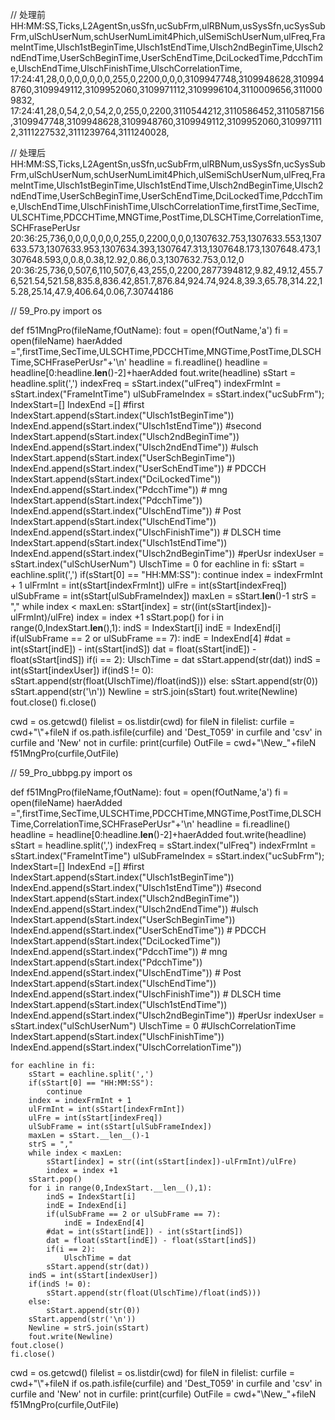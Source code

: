 // 处理前
HH:MM:SS,Ticks,L2AgentSn,usSfn,ucSubFrm,ulRBNum,usSysSfn,ucSysSubFrm,ulSchUserNum,schUserNumLimit4Phich,ulSemiSchUserNum,ulFreq,FrameIntTime,Ulsch1stBeginTime,Ulsch1stEndTime,Ulsch2ndBeginTime,Ulsch2ndEndTime,UserSchBeginTime,UserSchEndTime,DciLockedTime,PdcchTime,UlschEndTime,UlschFinishTime,UlschCorrelationTime,
17:24:41,28,0,0,0,0,0,0,0,255,0,2200,0,0,0,3109947748,3109948628,3109948760,3109949112,3109952060,3109971112,3109996104,3110009656,3110009832,
17:24:41,28,0,54,2,0,54,2,0,255,0,2200,3110544212,3110586452,3110587156,3109947748,3109948628,3109948760,3109949112,3109952060,3109971112,3111227532,3111239764,3111240028,

// 处理后
HH:MM:SS,Ticks,L2AgentSn,usSfn,ucSubFrm,ulRBNum,usSysSfn,ucSysSubFrm,ulSchUserNum,schUserNumLimit4Phich,ulSemiSchUserNum,ulFreq,FrameIntTime,Ulsch1stBeginTime,Ulsch1stEndTime,Ulsch2ndBeginTime,Ulsch2ndEndTime,UserSchBeginTime,UserSchEndTime,DciLockedTime,PdcchTime,UlschEndTime,UlschFinishTime,UlschCorrelationTime,firstTime,SecTime,ULSCHTime,PDCCHTime,MNGTime,PostTime,DLSCHTime,CorrelationTime,SCHFrasePerUsr
20:36:25,736,0,0,0,0,0,0,0,255,0,2200,0,0,0,1307632.753,1307633.553,1307633.573,1307633.953,1307634.393,1307647.313,1307648.173,1307648.473,1307648.593,0,0.8,0.38,12.92,0.86,0.3,1307632.753,0.12,0
20:36:25,736,0,507,6,110,507,6,43,255,0,2200,2877394812,9.82,49.12,455.76,521.54,521.58,835.8,836.42,851.7,876.84,924.74,924.8,39.3,65.78,314.22,15.28,25.14,47.9,406.64,0.06,7.30744186

// 59_Pro.py
import os

def f51MngPro(fileName,fOutName):
    fout = open(fOutName,'a')
    fi = open(fileName)
    haerAdded =",firstTime,SecTime,ULSCHTime,PDCCHTime,MNGTime,PostTime,DLSCHTime,SCHFrasePerUsr"+'\n'
    headline = fi.readline()
    headline = headline[0:headline.__len__()-2]+haerAdded
    fout.write(headline)
    sStart = headline.split(',')
    indexFreq = sStart.index("ulFreq")
    indexFrmInt = sStart.index("FrameIntTime")
    ulSubFrameIndex = sStart.index("ucSubFrm");
    IndexStart=[]
    IndexEnd =[]
    #first
    IndexStart.append(sStart.index("Ulsch1stBeginTime"))
    IndexEnd.append(sStart.index("Ulsch1stEndTime"))
    #second
    IndexStart.append(sStart.index("Ulsch2ndBeginTime"))
    IndexEnd.append(sStart.index("Ulsch2ndEndTime"))
    #ulsch
    IndexStart.append(sStart.index("UserSchBeginTime"))
    IndexEnd.append(sStart.index("UserSchEndTime"))
    # PDCCH
    IndexStart.append(sStart.index("DciLockedTime"))
    IndexEnd.append(sStart.index("PdcchTime"))
    # mng
    IndexStart.append(sStart.index("PdcchTime"))
    IndexEnd.append(sStart.index("UlschEndTime"))
    # Post
    IndexStart.append(sStart.index("UlschEndTime"))
    IndexEnd.append(sStart.index("UlschFinishTime"))
    # DLSCH time
    IndexStart.append(sStart.index("Ulsch1stEndTime"))
    IndexEnd.append(sStart.index("Ulsch2ndBeginTime"))
    #perUsr
    indexUser = sStart.index("ulSchUserNum")
    UlschTime = 0
    for eachline in fi:
        sStart = eachline.split(',')
        if(sStart[0] == "HH:MM:SS"):
            continue
        index = indexFrmInt + 1
        ulFrmInt = int(sStart[indexFrmInt])
        ulFre = int(sStart[indexFreq])
        ulSubFrame = int(sStart[ulSubFrameIndex])
        maxLen = sStart.__len__()-1
        strS = ","
        while index < maxLen:
            sStart[index] = str((int(sStart[index])-ulFrmInt)/ulFre)
            index = index +1
        sStart.pop()
        for i in range(0,IndexStart.__len__(),1):
            indS = IndexStart[i]
            indE = IndexEnd[i]
            if(ulSubFrame == 2 or ulSubFrame == 7):
                indE = IndexEnd[4]
            #dat = int(sStart[indE]) - int(sStart[indS])
            dat = float(sStart[indE]) - float(sStart[indS])
            if(i == 2):
                UlschTime = dat
            sStart.append(str(dat))
        indS = int(sStart[indexUser])
        if(indS != 0):
            sStart.append(str(float(UlschTime)/float(indS)))
        else:
            sStart.append(str(0))
        sStart.append(str('\n'))
        Newline = strS.join(sStart)
        fout.write(Newline)
    fout.close()
    fi.close()

cwd = os.getcwd()
filelist = os.listdir(cwd)
for fileN in filelist:
    curfile = cwd+"\\"+fileN
    if os.path.isfile(curfile) and 'Dest_T059' in curfile and 'csv' in curfile and 'New' not in curfile:
        print(curfile)
        OutFile = cwd+"\\New_"+fileN
        f51MngPro(curfile,OutFile)
        
        
// 59_Pro_ubbpg.py
import os

def f51MngPro(fileName,fOutName):
    fout = open(fOutName,'a')
    fi = open(fileName)
    haerAdded =",firstTime,SecTime,ULSCHTime,PDCCHTime,MNGTime,PostTime,DLSCHTime,CorrelationTime,SCHFrasePerUsr"+'\n'
    headline = fi.readline()
    headline = headline[0:headline.__len__()-2]+haerAdded
    fout.write(headline)
    sStart = headline.split(',')
    indexFreq = sStart.index("ulFreq")
    indexFrmInt = sStart.index("FrameIntTime")
    ulSubFrameIndex = sStart.index("ucSubFrm");
    IndexStart=[]
    IndexEnd =[]
    #first
    IndexStart.append(sStart.index("Ulsch1stBeginTime"))
    IndexEnd.append(sStart.index("Ulsch1stEndTime"))
    #second
    IndexStart.append(sStart.index("Ulsch2ndBeginTime"))
    IndexEnd.append(sStart.index("Ulsch2ndEndTime"))
    #ulsch
    IndexStart.append(sStart.index("UserSchBeginTime"))
    IndexEnd.append(sStart.index("UserSchEndTime"))
    # PDCCH
    IndexStart.append(sStart.index("DciLockedTime"))
    IndexEnd.append(sStart.index("PdcchTime"))
    # mng
    IndexStart.append(sStart.index("PdcchTime"))
    IndexEnd.append(sStart.index("UlschEndTime"))
    # Post
    IndexStart.append(sStart.index("UlschEndTime"))
    IndexEnd.append(sStart.index("UlschFinishTime"))
    # DLSCH time
    IndexStart.append(sStart.index("Ulsch1stEndTime"))
    IndexEnd.append(sStart.index("Ulsch2ndBeginTime"))
    #perUsr
    indexUser = sStart.index("ulSchUserNum")
    UlschTime = 0
	#UlschCorrelationTime
    IndexStart.append(sStart.index("UlschFinishTime"))
    IndexEnd.append(sStart.index("UlschCorrelationTime"))
	
    for eachline in fi:
        sStart = eachline.split(',')
        if(sStart[0] == "HH:MM:SS"):
            continue
        index = indexFrmInt + 1
        ulFrmInt = int(sStart[indexFrmInt])
        ulFre = int(sStart[indexFreq])
        ulSubFrame = int(sStart[ulSubFrameIndex])
        maxLen = sStart.__len__()-1
        strS = ","
        while index < maxLen:
            sStart[index] = str((int(sStart[index])-ulFrmInt)/ulFre)
            index = index +1
        sStart.pop()
        for i in range(0,IndexStart.__len__(),1):
            indS = IndexStart[i]
            indE = IndexEnd[i]
            if(ulSubFrame == 2 or ulSubFrame == 7):
                indE = IndexEnd[4]
            #dat = int(sStart[indE]) - int(sStart[indS])
            dat = float(sStart[indE]) - float(sStart[indS])
            if(i == 2):
                UlschTime = dat
            sStart.append(str(dat))
        indS = int(sStart[indexUser])
        if(indS != 0):
            sStart.append(str(float(UlschTime)/float(indS)))
        else:
            sStart.append(str(0))
        sStart.append(str('\n'))
        Newline = strS.join(sStart)
        fout.write(Newline)
    fout.close()
    fi.close()

cwd = os.getcwd()
filelist = os.listdir(cwd)
for fileN in filelist:
    curfile = cwd+"\\"+fileN
    if os.path.isfile(curfile) and 'Dest_T059' in curfile and 'csv' in curfile and 'New' not in curfile:
        print(curfile)
        OutFile = cwd+"\\New_"+fileN
        f51MngPro(curfile,OutFile)

